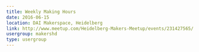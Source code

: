 ```yaml
---
title: Weekly Making Hours
date: 2016-06-15
location: DAI Makerspace, Heidelberg
link: http://www.meetup.com/Heidelberg-Makers-Meetup/events/231427565/
usergroup: makershd
type: usergroup
---
```

